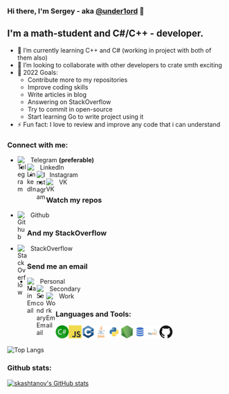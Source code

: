 ### Hi there, I'm Sergey - aka [@under1ord][telegram] 👋

## I'm a math-student and C#/C++ - developer.

- 🌱 I’m currently learning C++ and C# (working in project with both of them also)
- 👯 I’m looking to collaborate with other developers to crate smth exciting
- 🥅 2022 Goals: 
  * Contribute more to my repositories
  * Improve coding skills
  * Write articles in blog
  * Answering on StackOverflow
  * Try to commit in open-source 
  * Start learning Go to write project using it
- ⚡ Fun fact: I love to review and improve any code that i can understand

### Connect with me:

- &nbsp; Telegram **(preferable)** [<img align="left" alt="Telegram" width="22px" src="https://cdn.jsdelivr.net/npm/simple-icons@v3/icons/telegram.svg" />][telegram]
- &nbsp; LinkedIn [<img align="left" alt="LinkedIn" width="22px" src="https://cdn.jsdelivr.net/npm/simple-icons@v3/icons/linkedin.svg" />][linkedin]
- &nbsp; Instagram [<img align="left" alt="Instagram" width="22px" src="https://cdn.jsdelivr.net/npm/simple-icons@v3/icons/instagram.svg" />][instagram]
- &nbsp; VK [<img align="left" alt="VK" width="22px" src="https://cdn.jsdelivr.net/npm/simple-icons@v3/icons/vk.svg" />][instagram]

### Watch my repos
- &nbsp; Github [<img align="left" alt="Github" width="22px" src="https://cdn.jsdelivr.net/npm/simple-icons@v3/icons/github.svg" />][github]

### And my StackOverflow
- &nbsp; StackOverflow [<img align="left" alt="StackOverflow" width="22px" src="https://cdn.jsdelivr.net/npm/simple-icons@v3/icons/stackoverflow.svg" />][stackoverflow]

### Send me an email

- &nbsp; Personal [<img align="left" alt="Main Email" width="22px" src="https://cdn.jsdelivr.net/npm/simple-icons@v3/icons/gmail.svg" />][main_email]
- &nbsp; Secondary [<img align="left" alt="Secondary Email" width="22px" src="https://cdn.jsdelivr.net/npm/simple-icons@v3/icons/gmail.svg" />][secondary_email]
- &nbsp; Work [<img align="left" alt="Work Email" width="22px" src="https://cdn.jsdelivr.net/npm/simple-icons@v3/icons/gmail.svg" />][work_email]

### Languages and Tools:

<img align="left" alt="CSharp" width="30px" src="https://raw.githubusercontent.com/github/explore/80688e429a7d4ef2fca1e82350fe8e3517d3494d/topics/csharp/csharp.png" />

<img align="left" alt="JavaScript" width="30px" src="https://raw.githubusercontent.com/github/explore/80688e429a7d4ef2fca1e82350fe8e3517d3494d/topics/javascript/javascript.png" />

<img align="left" alt="GitHub" width="30px" src="https://raw.githubusercontent.com/github/explore/78df643247d429f6cc873026c0622819ad797942/topics/cpp/cpp.png" />

<img align="left" alt="GitHub" width="30px" src="https://raw.githubusercontent.com/github/explore/78df643247d429f6cc873026c0622819ad797942/topics/java/java.png" />

<img align="left" alt="GitHub" width="30px" src="https://raw.githubusercontent.com/github/explore/78df643247d429f6cc873026c0622819ad797942/topics/python/python.png" />

<img align="left" alt="Node.js" width="30px" src="https://raw.githubusercontent.com/github/explore/80688e429a7d4ef2fca1e82350fe8e3517d3494d/topics/nodejs/nodejs.png" />

<img align="left" alt="SQL" width="30px" src="https://raw.githubusercontent.com/github/explore/80688e429a7d4ef2fca1e82350fe8e3517d3494d/topics/sql/sql.png" />

<img align="left" alt="MySQL" width="30px" src="https://raw.githubusercontent.com/github/explore/80688e429a7d4ef2fca1e82350fe8e3517d3494d/topics/mysql/mysql.png" />

<img align="left" alt="GitHub" width="30px" src="https://raw.githubusercontent.com/github/explore/78df643247d429f6cc873026c0622819ad797942/topics/github/github.png" />

<br />
<br />

![Top Langs](https://github-readme-stats.vercel.app/api/top-langs/?username=skashtanov&hide=css,scss,html&theme=tokyonight)

### Github stats:
[![skashtanov's GitHub stats](https://github-readme-stats.vercel.app/api?username=skashtanov)](https://github.com/anuraghazra/github-readme-stats)

[telegram]: https://t.me/under1ord
[vk]: https://vk.com/major_cringe
[instagram]: https://instagram.com/underl0rd
[linkedin]: https://linkedin.com/in/under1ord
[github]: https://github.com/skashtanov
[stackoverflow]: https://stackoverflow.com/users/17900527/excommunicado
[main_email]: mailto:under1ord@yandex.ru
[secondary_email]: mailto:kashtanovsergey2000@yandex.ru
[work_email]: mailto:s.kashtanov255@gmail.com
